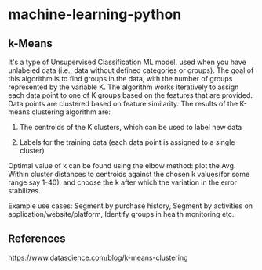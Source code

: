# machine-learning-python

## k-Means

It's a type of Unsupervised Classification ML model, used when you have unlabeled data (i.e., data without defined categories or groups). The goal of this algorithm is to find groups in the data, with the number of groups represented by the variable K. The algorithm works iteratively to assign each data point to one of K groups based on the features that are provided. Data points are clustered based on feature similarity. The results of the K-means clustering algorithm are:

1. The centroids of the K clusters, which can be used to label new data

2. Labels for the training data (each data point is assigned to a single cluster)


Optimal value of k can be found using the elbow method: plot the Avg. Within cluster distances to centroids against the chosen k values(for some range say 1-40), and choose the k after which the variation in the error stabilizes.

Example use cases: Segment by purchase history, Segment by activities on application/website/platform, Identify groups in health monitoring etc.

## References
https://www.datascience.com/blog/k-means-clustering

